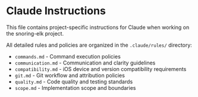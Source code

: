 # Claude Instructions

This file contains project-specific instructions for Claude when working on the snoring-elk project.

All detailed rules and policies are organized in the `.claude/rules/` directory:
- `commands.md` - Command execution policies
- `communication.md` - Communication and clarity guidelines
- `compatibility.md` - iOS device and version compatibility requirements
- `git.md` - Git workflow and attribution policies  
- `quality.md` - Code quality and testing standards
- `scope.md` - Implementation scope and boundaries